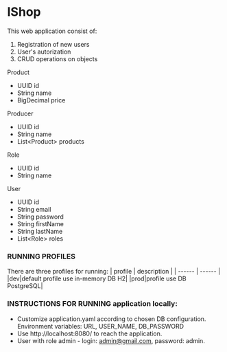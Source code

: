 # IShop

This web application consist of:
1. Registration of new users
2. User's autorization
3. CRUD operations on objects

Product
 - UUID id
 - String name
 - BigDecimal price

Producer
 - UUID id
 - String name
 - List\<Product\> products

Role
 - UUID id
 - String name

User
 - UUID id
 - String email
 - String password
 - String firstName
 - String lastName
 - List\<Role\> roles
### RUNNING PROFILES
There are three profiles for running:
| profile | description |
| ------ | ------ |
|dev|default profile use in-memory DB H2|
|prod|profile use DB PostgreSQL|
### INSTRUCTIONS FOR RUNNING application locally:
- Customize application.yaml according to chosen DB configuration.
Environment variables: URL, USER_NAME, DB_PASSWORD
- Use http://localhost:8080/ to reach the application.
- User with role admin - login: admin@gmail.com, password: admin.
